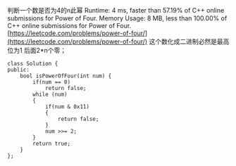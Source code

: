 判断一个数是否为4的n此幂
Runtime: 4 ms, faster than 57.19% of C++ online submissions for Power of Four.
Memory Usage: 8 MB, less than 100.00% of C++ online submissions for Power of Four.
[https://leetcode.com/problems/power-of-four/](https://leetcode.com/problems/power-of-four/)
这个数化成二进制必然是最高位为1 后面2*n个零；
```
class Solution {
public:
    bool isPowerOfFour(int num) {
        if(num == 0)
            return false;
        while (num)
        {
            if(num & 0x11)
            {
                return false;
            }
            num >>= 2;
        }
        return true;
    }
};
```
